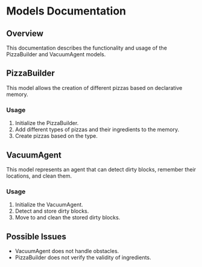 # Models Documentation

## Overview
This documentation describes the functionality and usage of the PizzaBuilder and VacuumAgent models.

## PizzaBuilder
This model allows the creation of different pizzas based on declarative memory.

### Usage
1. Initialize the PizzaBuilder.
2. Add different types of pizzas and their ingredients to the memory.
3. Create pizzas based on the type.

## VacuumAgent
This model represents an agent that can detect dirty blocks, remember their locations, and clean them.

### Usage
1. Initialize the VacuumAgent.
2. Detect and store dirty blocks.
3. Move to and clean the stored dirty blocks.

## Possible Issues
- VacuumAgent does not handle obstacles.
- PizzaBuilder does not verify the validity of ingredients.
